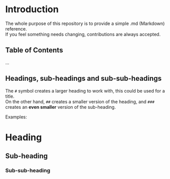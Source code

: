 # Introduction
The whole purpose of this repository is to provide a simple .md (Markdown) reference.  
If you feel something needs changing, contributions are always accepted.

## Table of Contents
...

## Headings, sub-headings and sub-sub-headings
The `#` symbol creates a larger heading to work with, this could be used for a title.  
On the other hand, `##` creates a smaller version of the heading, and `###` creates an **even smaller** version of the sub-heading.

Examples:
# Heading  
## Sub-heading  
### Sub-sub-heading
